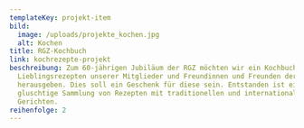 ```yaml
---
templateKey: projekt-item
bild:
  image: /uploads/projekte_kochen.jpg
  alt: Kochen
title: RGZ-Kochbuch
link: kochrezepte-projekt
beschreibung: Zum 60-jährigen Jubiläum der RGZ möchten wir ein Kochbuch mit den
  Lieblingsrezepten unserer Mitglieder und Freundinnen und Freunden der RGZ
  herausgeben. Dies soll ein Geschenk für diese sein. Entstanden ist eine
  gluschtige Sammlung von Rezepten mit traditionellen und internationalen
  Gerichten.
reihenfolge: 2
---
```

